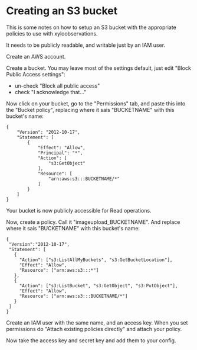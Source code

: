 # Creating an S3 bucket

This is some notes on how to setup an S3 bucket with the appropriate policies
to use with xyloobservations.

It needs to be publicly readable, and writable just by an IAM user.

Create an AWS account.

Create a bucket. You may leave most of the settings default, just edit 
"Block Public Access settings":
- un-check "Block all public access"
- check "I acknowledge that..."

Now click on your bucket, go to the "Permissions" tab, and paste this into the
"Bucket policy", replacing where it sais "BUCKETNAME" with this bucket's name:
```
{
    "Version": "2012-10-17",
    "Statement": [
        {
            "Effect": "Allow",
            "Principal": "*",
            "Action": [
                "s3:GetObject"
            ],
            "Resource": [
                "arn:aws:s3:::BUCKETNAME/*"
            ]
        }
    ]
}
```

Your bucket is now publicly accessible for Read operations.

Now, create a policy. Call it "imageupload_BUCKETNAME". And replace where it
sais "BUCKETNAME" with this bucket's name:

```
{
 "Version":"2012-10-17",
 "Statement": [
   {
     "Action": ["s3:ListAllMyBuckets", "s3:GetBucketLocation"],
     "Effect": "Allow",
     "Resource": ["arn:aws:s3:::*"]
   },
   {
     "Action": ["s3:ListBucket", "s3:GetObject", "s3:PutObject"],
     "Effect": "Allow",
     "Resource": ["arn:aws:s3:::BUCKETNAME/*"]
   }
 ]
}
```

Create an IAM user with the same name, and an access key. When you set permissions do "Attach existing policies directly" and attach your policy.

Now take the access key and secret key and add them to your config.
